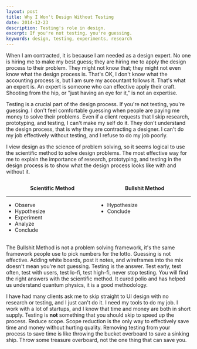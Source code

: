 ```yaml
---
layout: post
title: Why I Won't Design Without Testing
date: 2014-12-23
description: Testing's role in design.
excerpt: If you're not testing, you're guessing.
keywords: design, testing, experiments, research
---
```



When I am contracted, it is because I am needed as a design expert. No one is hiring me to make my best guess; they are hiring me to apply the design process to their problem. They might not know that; they might not even know what the design process is. That's OK, I don't know what the accounting process is, but I am sure my accountant follows it. That's what an expert is. An expert is someone who can effective apply their craft. Shooting from the hip, or "just having an eye for it," is not an expertise. 

Testing is a crucial part of the design process. If you're not testing, you're guessing. I don't feel comfortable guessing when people are paying me money to solve their problems. Even if a client requests that I skip research, prototyping, and testing, I can't make my self do it. They don't understand the design process, that is why they are contracting a designer. I can't do my job effectively without testing, and I refuse to do my job poorly.

I view design as the science of problem solving, so it seems logical to use the scientific method to solve design problems. The most effective way for me to explain the importance of research, prototyping, and testing in the design process is to show what the design process looks like with and without it.

<div style="width:50%; float:left">
	<p style="text-align:center"><strong>Scientific Method</strong></p>
	<hr class="small">	
	<ul>
		<li>Observe</li>
		<li>Hypothesize</li>
		<li>Experiment</li>
		<li>Analyze</li>
		<li>Conclude</li>
	</ul>
</div>

<div style="width:50%; float:left">
	<p style="text-align:center"><strong>Bullshit Method</strong></p>
	<hr class="small">	
	<ul>
		<li>Hypothesize</li>
		<li>Conclude</li>
		<br>
		<br>
		<br>
		<br>
	</ul>
</div>

 	

The Bullshit Method is not a problem solving framework, it's the same framework people use to pick numbers for the lotto. Guessing is not effective. Adding white boards, post it notes, and wireframes into the mix doesn't mean you're not guessing. Testing is the answer. Test early, test often, test with users, test lo-fi, test high-fi, never stop testing. You will find the right answers with the scientific method. It cured polio and has helped us understand quantum physics, it is a good methodology.

I have had many clients ask me to skip straight to UI design with no research or testing, and I just can't do it. I need my tools to do my job. I work with a lot of startups, and I know that time and money are both in short supply. Testing is **not** something that you should skip to speed up the process. Reduce scope. Scope reduction is the only way to effectively save time and money without hurting quality. Removing testing from your process to save time is like throwing the bucket overboard to save a sinking ship. Throw some treasure overboard, not the one thing that can save you.

